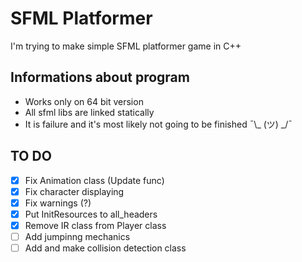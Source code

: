 # SFML Platformer
I'm trying to make simple SFML platformer game in C++

## Informations about program
- Works only on 64 bit version
- All sfml libs are linked statically
- It is failure and it's most likely not going to be finished ¯\\_ (ツ) _/¯

## TO DO
- [x] Fix Animation class (Update func)
- [x] Fix character displaying 
- [x] Fix warnings (?)
- [x] Put InitResources to all_headers
- [x] Remove IR class from Player class 
- [ ] Add jumpinng mechanics
- [ ] Add and make collision detection class 
